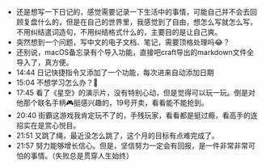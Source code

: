 - 还是想写一下日记的，感觉需要记录一下生活中的事情，可能自己并不会去回顾复盘什么的，但是在自己的世界里，我感觉到了自由，想怎么写就怎么写，不用纠结遣词造句，不用纠结格式什么的，主要目的是让自己爽。
- 突然想到一个问题，写中文的电子文档、笔记，需要顶格处理吗😂？
- 还别说，macOS备忘录有个导入功能，直接吧craft导出的markdown文件全导入了，真方便。
- 14:44 日记快捷指令又添加了一个功能，每次进来自动添加日期
- 15:04 不想学习怎么办？🤔️
- 17:45 看了《星空》的演示片，没有特别心动，但是觉得可以玩一玩。倒是对他那个联名手柄🎮挺感兴趣的，19号开卖，看看能不能抢到。
- 20:40 街霸这游戏我肯定玩不了的，手残玩家，看看都是挺过瘾，看高手的连招实在是赏心悦目。
- 21:51 又跳了绳，最近没怎么跳了，这个月的目标有点难完成了。
- 21:57 努力能够增长信心。但是，坚信努力一定会有回报，是一件非常非常可怕的事情。（失败总是贯穿人生始终）